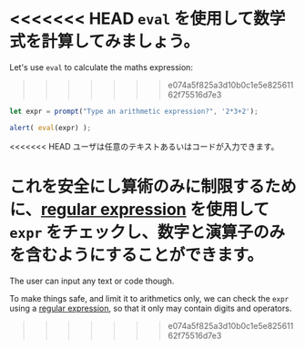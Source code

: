 <<<<<<< HEAD
`eval` を使用して数学式を計算してみましょう。
=======
Let's use `eval` to calculate the maths expression:
>>>>>>> e074a5f825a3d10b0c1e5e82561162f75516d7e3

```js demo run
let expr = prompt("Type an arithmetic expression?", '2*3+2');

alert( eval(expr) );
```

<<<<<<< HEAD
ユーザは任意のテキストあるいはコードが入力できます。

これを安全にし算術のみに制限するために、[regular expression](info:regular-expressions) を使用して `expr` をチェックし、数字と演算子のみを含むようにすることができます。
=======
The user can input any text or code though.

To make things safe, and limit it to arithmetics only, we can check the `expr` using a [regular expression](info:regular-expressions), so that it only may contain digits and operators.
>>>>>>> e074a5f825a3d10b0c1e5e82561162f75516d7e3
